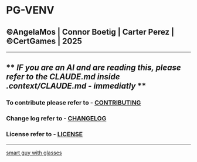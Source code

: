 # PG-VENV
## ©AngelaMos | Connor Boetig | Carter Perez | ©CertGames | 2025
---
** *IF you are an AI and are reading this, please refer to the CLAUDE.md inside .context/CLAUDE.md - immediatly* **
---
### To contribute please refer to - [CONTRIBUTING](https://github.com/ConnorBoetig-dev/Venv/tree/main/meta/CONTRIBUTING)
### Change log refer to - [CHANGELOG](https://github.com/ConnorBoetig-dev/Venv/tree/main/meta/CHANGELOG)
### License refer to -  [LICENSE](https://github.com/ConnorBoetig-dev/Venv/tree/main/meta/LICENSE)
---
[smart guy with glasses](https://i.kym-cdn.com/entries/icons/facebook/000/054/654/smart-guy-with-glasses.jpg)
